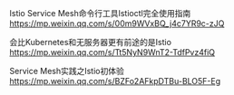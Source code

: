 Istio Service Mesh命令行工具Istioctl完全使用指南 https://mp.weixin.qq.com/s/00m9WVxBQ_j4c7YR9c-zJQ

会比Kubernetes和无服务器更有前途的是Istio https://mp.weixin.qq.com/s/Tt5NyN9WnT2-TdfPvz4fiQ

Service Mesh实践之Istio初体验 https://mp.weixin.qq.com/s/BZFo2AFkpDTBu-BLO5F-Eg